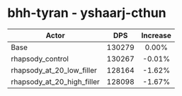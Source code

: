 # bhh-tyran - yshaarj-cthun
| Actor | DPS | Increase |
|---|:---:|:---:|
|Base|130279|0.00%|
|rhapsody_control|130267|-0.01%|
|rhapsody_at_20_low_filler|128164|-1.62%|
|rhapsody_at_20_high_filler|128098|-1.67%|
